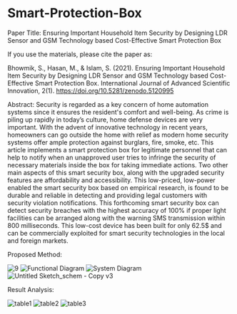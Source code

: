 # Smart-Protection-Box

Paper Title: Ensuring Important Household Item Security
by Designing LDR Sensor and GSM
Technology based Cost-Effective Smart
Protection Box

If you use the materials, please cite the paper as:

Bhowmik, S., Hasan, M., & Islam, S. (2021). Ensuring Important Household Item Security by Designing LDR Sensor and GSM Technology based Cost-Effective Smart Protection Box. International Journal of Advanced Scientific Innovation, 2(1). https://doi.org/10.5281/zenodo.5120995

Abstract: Security is regarded as a key concern of home
automation systems since it ensures the resident's comfort
and well-being. As crime is piling up rapidly in today’s
culture, home defense devices are very important. With the
advent of innovative technology in recent years,
homeowners can go outside the home with relief as modern
home security systems offer ample protection against
burglars, fire, smoke, etc. This article implements a smart
protection box for legitimate personnel that can help to
notify when an unapproved user tries to infringe the
security of necessary materials inside the box for taking
immediate actions. Two other main aspects of this smart
security box, along with the upgraded security features are
affordability and accessibility. This low-priced, low-power
enabled the smart security box based on empirical research,
is found to be durable and reliable in detecting and
providing legal customers with security violation
notifications. This forthcoming smart security box can
detect security breaches with the highest accuracy of 100%
if proper light facilities can be arranged along with the
warning SMS transmission within 800 milliseconds. This
low-cost device has been built for only 62.5$ and can be
commercially exploited for smart security technologies in
the local and foreign markets.

Proposed Method:


![9](https://user-images.githubusercontent.com/77354495/126596718-237bf7ca-fb83-441d-b18f-84f913612e68.png)
![Functional Diagram](https://user-images.githubusercontent.com/77354495/126596725-08016fe6-1246-41e1-8ef7-d40771c493e8.png)
![System Diagram](https://user-images.githubusercontent.com/77354495/126596728-81d824e6-a623-40bb-b263-fafbdd569afa.png)
![Untitled Sketch_schem - Copy v3](https://user-images.githubusercontent.com/77354495/126596713-b9377c28-3080-4339-8ec8-f8fe2076c8e6.jpg)


Result Analysis:

![table1](https://user-images.githubusercontent.com/77354495/126596758-c53d4c6b-49ec-401b-9ef6-5fc8fb4f27a0.JPG)
![table2](https://user-images.githubusercontent.com/77354495/126596763-d347ced0-304e-4f5f-85b1-465d1a8d9f37.JPG)
![table3](https://user-images.githubusercontent.com/77354495/126596764-39d2a4b7-043a-4b68-8bc3-26c520ac4915.JPG)






